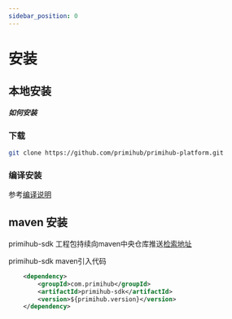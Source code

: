 ```yaml
---
sidebar_position: 0
---
```


# 安装

## 本地安装

***如何安装***

### 下载

```bash
git clone https://github.com/primihub/primihub-platform.git
```

### 编译安装

参考[编译说明](/docs/developer-docs/platform#编译打包-1)

## maven 安装

primihub-sdk 工程包持续向maven中央仓库推送[检索地址](https://s01.oss.sonatype.org/#nexus-search;quick~primihub-sdk)

primihub-sdk maven引入代码

```xml
    <dependency>
        <groupId>com.primihub</groupId>
        <artifactId>primihub-sdk</artifactId>
        <version>${primihub.version}</version>
    </dependency>
```
